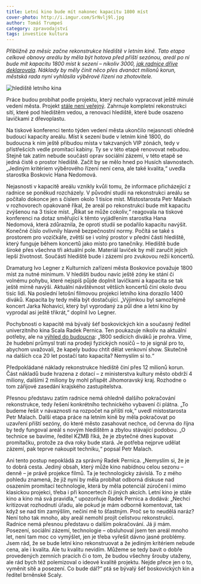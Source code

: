 ```yaml
---
title: Letní kino bude mít nakonec kapacitu 1800 míst
cover-photo: http://i.imgur.com/SrNvlj9l.jpg
author: Tomáš Trumpeš
category: zpravodajství
tags: investice kultura
---
```


*Přibližně za měsíc začne rekonstrukce hlediště v letním kině. Tato etapa celkové obnovy areálu by měla být hotova před příští sezónou, areál po ní bude mít kapacitu 1800 míst k sezení – nikoliv 3000, [jak radnice dříve deklarovala](http://blanensky.denik.cz/zpravy_region/oprava-letniho-kina-v-boskovicich-nove-hlediste-pojme-tri-tisice-divaku-20160706.html). Náklady by měly činit něco přes dvanáct milionů korun, městská rada nyní vyhlásila výběrové řízení na zhotovitele.*

<img src="http://i.imgur.com/SrNvlj9.jpg" alt="hlediště letního kina" class="img-responsive img-popup" data-author="Tomáš Trumpeš">

Práce budou probíhat podle projektu, který nechalo vypracovat ještě minulé vedení města. Projekt [stále není veřejný](http://www.infoprovsechny.cz/request/projekt_na_rekonstrukci_letniho). Zahrnuje kompletní rekonstrukci sítí, které pod hledištěm vedou, a renovaci hlediště, které bude osazeno lavičkami z dřevoplastu.

Na tiskové konferenci tento týden vedení města ukončilo nejasnosti ohledně budoucí kapacity areálu. Míst k sezení bude v letním kině 1800, do budoucna k nim ještě přibudou místa v takzvaných VIP zónách, tedy v přístřešcích vedle promítací kabiny. Ty se v této etapě renovovat nebudou. Stejně tak zatím nebude součástí oprav sociální zázemí, v této etapě se jedná čistě o prostor hlediště. Začít by se mělo hned po Husích slavnostech. „Jediným kritériem výběrového řízení není cena, ale také kvalita,“ uvedla starostka Boskovic Hana Nedomová.

Nejasnosti v kapacitě areálu vznikly kvůli tomu, že informace přicházející z radnice se poněkud rozcházely. V původní studii na rekonstrukci areálu se počítalo dokonce jen s číslem okolo 1 tisíce míst. Místostarosta Petr Malach v rozhovorech opakovaně říkal, že areál po rekonstrukci bude mít kapacitu zvýšenou na 3 tisíce míst. „Říkat se může cokoliv,“ reagovala na tiskové konferenci na dotaz směřující k těmto vyjádřením starostka Hana Nedomová, která zdůraznila, že oproti studii se podařilo kapacitu navýšit. Konečné číslo ovlivnily hlavně bezpečnostní normy. Počítá se také s prostorem pro vozíčkáře, zvětší se i volný prostor v přední části hlediště, který funguje během koncertů jako místo pro tanečníky. Hlediště bude široké přes všechna tři aktuální pole. Materiál laviček by měl zaručit jejich lepší životnost. Součástí hlediště bude i zázemí pro zvukovou režii koncertů.

Dramaturg Ivo Legner z Kulturních zařízení města Boskovice považuje 1800 míst za nutné minimum. V hledišti budou navíc ještě zóny ke stání či volnému pohybu, které nejspíš půjde doplnit lavičkami a kapacita se tak ještě mírně navýší. Aktuální návštěvnost větších koncertů činí okolo dvou tisíc lidí. Na poslední letošní filmovou projekci letního kina dorazilo 1400 diváků. Kapacita by tedy měla být dostačující. „Výjimkou byl samozřejmě koncert Jarka Nohavici, který byl vyprodaný za půl dne a letní kino by vyprodal asi ještě třikrát,“ doplnil Ivo Legner.

Pochybnosti o kapacitě má bývalý šéf boskovických kin a současný ředitel univerzitního kina Scala Radek Pernica. Ten poukazuje nikoliv na aktuální potřeby, ale na [výhled do budoucna](http://ohlasy.info/clanky/2016/08/jen-letni-kino.html): „1800 sedících diváků je prohra. Víme, že hudební průmysl tratí na prodeji fyzických nosičů – to je signál pro to, abychom uvažovali, že kapely budou chtít dělat venkovní show. Skutečně na dalších cca 20 let postačí tato kapacita? Nemyslím si to.“

Předpokládané náklady rekonstrukce hlediště činí přes 12 milionů korun. Část nákladů bude hrazena z dotací – z ministerstva kultury město obdrží 4 miliony, dalšími 2 miliony by mohl přispět Jihomoravský kraj. Rozhodne o tom zářijové zasedání krajského zastupitelstva.

Přesnou představu zatím radnice nemá ohledně dalšího pokračování rekonstrukce, tedy řešení konkrétního technického vybavení či plátna. „To budeme řešit v návaznosti na rozpočet na příští rok,“ uvedl místostarosta Petr Malach. Další etapa práce na letním kině by měla pokračovat po uzavření příští sezóny, do které město zasahovat nechce, od června do října by tedy fungoval areál s novým hledištěm a zbylou stávající podobou. „O technice se bavíme, ředitel KZMB říká, že je zbytečné dnes kupovat promítačku, protože za dva roky bude stará. Je potřeba nejprve udělat zázemí, pak teprve nakoupit techniku,“ popsal Petr Malach.

Ani tento postup nepokládá za správný Radek Pernica. „Nemyslím si, že je to dobrá cesta. Jediný obsah, který může kino nabídnou celou sezonu – denně – je právě projekce filmů. Ta je technologicky závislá. To z mého pohledu znamená, že již nyní by měla probíhat odborná diskuse nad osazením promítací technologie, která by měla potenciál zúročení i mimo klasickou projekci, třeba i při koncertech či jiných akcích. Letní kino je stále kino a kino má svá pravidla,“ upozorňuje Radek Pernica a dodává: „Nechci kritizovat rozhodnutí úřadu, ale pokud je mám odborně komentovat, tak když se nad tím zamýšlím, nečiní mě to šťastným. Proč se to neudělá naráz? Není toho tak mnoho, aby areál nemohl projít celistvou rekonstrukcí. Radnice nemá přesnou představu o dalším pokračování. Já ji mám. Posezení, sociální zázemí, technologie – obsluhoval jsem ten areál mnoho let, není tam moc co vymýšlet, jen je třeba vyřešit dávno jasné problémy. Jsem rád, že se bude letní kino rekonstruovat a že jediným kritériem nebude cena, ale i kvalita. Ale tu kvalitu nevidím. Můžeme se tedy bavit o dobře provedených zemních pracích či o tom, že budou všechny šrouby utaženy, ale rád bych též polemizoval o ideové kvalitě projektu. Nejde přece jen o to, vyměnit sítě a posezení. Co bude dál?“ ptá se bývalý šéf boskovických kin a ředitel brněnské Scaly.

